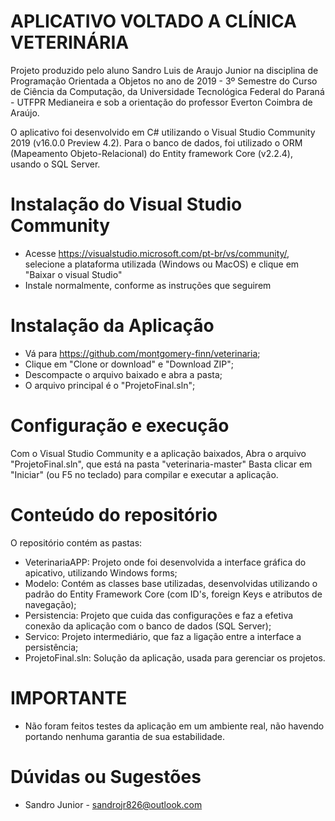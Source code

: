 # APLICATIVO VOLTADO A CLÍNICA VETERINÁRIA
Projeto produzido pelo aluno Sandro Luis de Araujo Junior na disciplina de Programação Orientada a Objetos no ano de 2019 - 3º Semestre do Curso de Ciência da Computação, da Universidade Tecnológica Federal do Paraná - UTFPR Medianeira e sob a orientação do professor Everton Coimbra de Araújo.

O aplicativo foi desenvolvido em C# utilizando o Visual Studio Community 2019 (v16.0.0 Preview 4.2). Para o banco de dados, foi utilizado o ORM (Mapeamento Objeto-Relacional) do Entity framework Core (v2.2.4), usando o SQL Server.

# Instalação do Visual Studio Community
* Acesse https://visualstudio.microsoft.com/pt-br/vs/community/, selecione a plataforma utilizada (Windows ou MacOS) e clique em "Baixar o visual Studio"
* Instale normalmente, conforme as instruções que seguirem

# Instalação da Aplicação
* Vá para https://github.com/montgomery-finn/veterinaria;
* Clique em "Clone or download" e "Download ZIP";
* Descompacte o arquivo baixado e abra a pasta;
* O arquivo principal é o "ProjetoFinal.sln";

# Configuração e execução
Com o Visual Studio Community e a aplicação baixados, Abra o arquivo "ProjetoFinal.sln", que está na pasta "veterinaria-master"
Basta clicar em "Iniciar" (ou F5 no teclado) para compilar e executar a aplicação.

# Conteúdo do repositório
O repositório contém as pastas:

* VeterinariaAPP: Projeto onde foi desenvolvida a interface gráfica do apicativo, utilizando Windows forms;
* Modelo: Contém as classes base utilizadas, desenvolvidas utilizando o padrão do Entity Framework Core (com ID's, foreign Keys e atributos de navegação);
* Persistencia: Projeto que cuida das configurações e faz a efetiva conexão da aplicação com o banco de dados (SQL Server);
* Servico: Projeto intermediário, que faz a ligação entre a interface a persistência;
* ProjetoFinal.sln: Solução da aplicação, usada para gerenciar os projetos.

# IMPORTANTE
* Não foram feitos testes da aplicação em um ambiente real, não havendo portando nenhuma garantia de sua estabilidade.

# Dúvidas ou Sugestões
* Sandro Junior - sandrojr826@outlook.com
